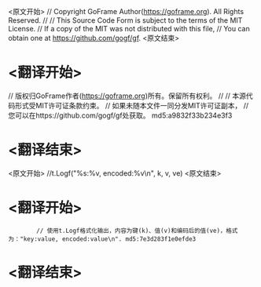 
<原文开始>
// Copyright GoFrame Author(https://goframe.org). All Rights Reserved.
//
// This Source Code Form is subject to the terms of the MIT License.
// If a copy of the MIT was not distributed with this file,
// You can obtain one at https://github.com/gogf/gf.
<原文结束>

# <翻译开始>
// 版权归GoFrame作者(https://goframe.org)所有。保留所有权利。
//
// 本源代码形式受MIT许可证条款约束。
// 如果未随本文件一同分发MIT许可证副本，
// 您可以在https://github.com/gogf/gf处获取。 md5:a9832f33b234e3f3
# <翻译结束>


<原文开始>
//t.Logf("%s:%v, encoded:%v\n", k, v, ve)
<原文结束>

# <翻译开始>
			// 使用t.Logf格式化输出，内容为键(k)、值(v)和编码后的值(ve)，格式为："key:value, encoded:value\n". md5:7e3d283f1e0efde3
# <翻译结束>

